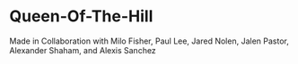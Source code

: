 # Queen-Of-The-Hill

Made in Collaboration with Milo Fisher, Paul Lee, Jared Nolen, Jalen Pastor, Alexander Shaham, and Alexis Sanchez
